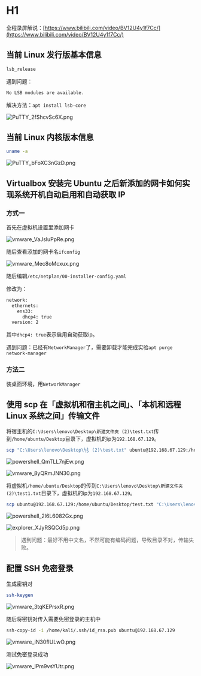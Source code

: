 # H1

全程录屏解说：[https://www.bilibili.com/video/BV12U4y1f7Cc/](https://www.bilibili.com/video/BV12U4y1f7Cc/)

## 当前 Linux 发行版基本信息

```bash
lsb_release
```

遇到问题：

```bash
No LSB modules are available.
```

解决方法：`apt install lsb-core`

![PuTTY_2fShcvSc6X.png](images/PuTTY_2fShcvSc6X.png)

## 当前 Linux 内核版本信息

```bash
uname -a
```

![PuTTY_bFoXC3nGzD.png](images/PuTTY_bFoXC3nGzD.png)

## **Virtualbox 安装完 Ubuntu 之后新添加的网卡如何实现系统开机自动启用和自动获取 IP**

### 方式一

首先在虚拟机设置里添加网卡

![vmware_VaJsluPpRe.png](images/vmware_VaJsluPpRe.png)

随后查看添加的网卡名`ifconfig`

![vmware_Mec8oMcxux.png](images/vmware_Mec8oMcxux.png)

随后编辑`/etc/netplan/00-installer-config.yaml`

修改为：

```bash
network:
  ethernets:
    ens33:
      dhcp4: true
  version: 2
```

其中`dhcp4: true`表示启用自动获取ip。

遇到问题：已经有`NetworkManager`了，需要卸载才能完成实验`apt purge network-manager`

### 方法二

装桌面环境，用`NetworkManager`

## **使用 scp 在「虚拟机和宿主机之间」、「本机和远程 Linux 系统之间」传输文件**

将宿主机的`C:\Users\lenovo\Desktop\新建文件夹 (2)\test.txt`传到`/home/ubuntu/Desktop`目录下，虚拟机的ip为`192.168.67.129`。

```bash
scp "C:\Users\lenovo\Desktop\½ļ (2)\test.txt" ubuntu@192.168.67.129:/home/ubuntu/Desktop
```

![powershell_QmTLL7njEw.png](images/powershell_QmTLL7njEw.png)

![vmware_8yQRmJNN30.png](images/vmware_8yQRmJNN30.png)

将虚拟机`/home/ubuntu/Desktop`的传到`C:\Users\lenovo\Desktop\新建文件夹 (2)\test1.txt`目录下，虚拟机的ip为`192.168.67.129`。

```bash
scp ubuntu@192.168.67.129:/home/ubuntu/Desktop/test.txt "C:\Users\lenovo\Desktop\test\test1.txt" 
```

![powershell_2l6L6082Gx.png](images/powershell_2l6L6082Gx.png)

![explorer_XJyRSQCd5p.png](images/explorer_XJyRSQCd5p.png)

> 遇到问题：最好不用中文名，不然可能有编码问题，导致目录不对，传输失败。
>

## **配置 SSH 免密登录**

生成密钥对

```bash
ssh-keygen
```

![vmware_3tqKEPrsxR.png](images/vmware_3tqKEPrsxR.png)

随后将密钥对传入需要免密登录的主机中

```bash
ssh-copy-id -i /home/kali/.ssh/id_rsa.pub ubuntu@192.168.67.129
```

![vmware_iN30flULwO.png](images/vmware_iN30flULwO.png)

测试免密登录成功

![vmware_lPm9vsYUtr.png](images/vmware_lPm9vsYUtr.png)